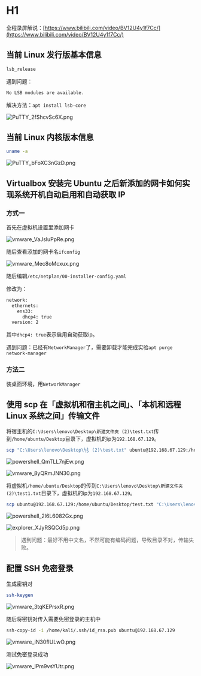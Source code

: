 # H1

全程录屏解说：[https://www.bilibili.com/video/BV12U4y1f7Cc/](https://www.bilibili.com/video/BV12U4y1f7Cc/)

## 当前 Linux 发行版基本信息

```bash
lsb_release
```

遇到问题：

```bash
No LSB modules are available.
```

解决方法：`apt install lsb-core`

![PuTTY_2fShcvSc6X.png](images/PuTTY_2fShcvSc6X.png)

## 当前 Linux 内核版本信息

```bash
uname -a
```

![PuTTY_bFoXC3nGzD.png](images/PuTTY_bFoXC3nGzD.png)

## **Virtualbox 安装完 Ubuntu 之后新添加的网卡如何实现系统开机自动启用和自动获取 IP**

### 方式一

首先在虚拟机设置里添加网卡

![vmware_VaJsluPpRe.png](images/vmware_VaJsluPpRe.png)

随后查看添加的网卡名`ifconfig`

![vmware_Mec8oMcxux.png](images/vmware_Mec8oMcxux.png)

随后编辑`/etc/netplan/00-installer-config.yaml`

修改为：

```bash
network:
  ethernets:
    ens33:
      dhcp4: true
  version: 2
```

其中`dhcp4: true`表示启用自动获取ip。

遇到问题：已经有`NetworkManager`了，需要卸载才能完成实验`apt purge network-manager`

### 方法二

装桌面环境，用`NetworkManager`

## **使用 scp 在「虚拟机和宿主机之间」、「本机和远程 Linux 系统之间」传输文件**

将宿主机的`C:\Users\lenovo\Desktop\新建文件夹 (2)\test.txt`传到`/home/ubuntu/Desktop`目录下，虚拟机的ip为`192.168.67.129`。

```bash
scp "C:\Users\lenovo\Desktop\½ļ (2)\test.txt" ubuntu@192.168.67.129:/home/ubuntu/Desktop
```

![powershell_QmTLL7njEw.png](images/powershell_QmTLL7njEw.png)

![vmware_8yQRmJNN30.png](images/vmware_8yQRmJNN30.png)

将虚拟机`/home/ubuntu/Desktop`的传到`C:\Users\lenovo\Desktop\新建文件夹 (2)\test1.txt`目录下，虚拟机的ip为`192.168.67.129`。

```bash
scp ubuntu@192.168.67.129:/home/ubuntu/Desktop/test.txt "C:\Users\lenovo\Desktop\test\test1.txt" 
```

![powershell_2l6L6082Gx.png](images/powershell_2l6L6082Gx.png)

![explorer_XJyRSQCd5p.png](images/explorer_XJyRSQCd5p.png)

> 遇到问题：最好不用中文名，不然可能有编码问题，导致目录不对，传输失败。
>

## **配置 SSH 免密登录**

生成密钥对

```bash
ssh-keygen
```

![vmware_3tqKEPrsxR.png](images/vmware_3tqKEPrsxR.png)

随后将密钥对传入需要免密登录的主机中

```bash
ssh-copy-id -i /home/kali/.ssh/id_rsa.pub ubuntu@192.168.67.129
```

![vmware_iN30flULwO.png](images/vmware_iN30flULwO.png)

测试免密登录成功

![vmware_lPm9vsYUtr.png](images/vmware_lPm9vsYUtr.png)